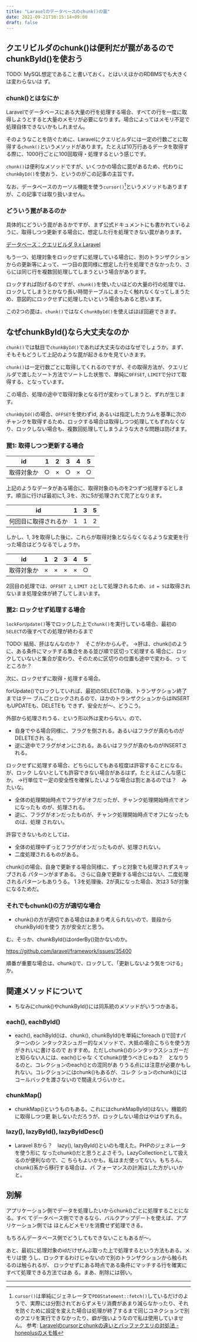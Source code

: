 ```yaml
---
title: "Laravelのデータベースのchunk()の罠"
date: 2021-09-21T10:15:14+09:00
draft: false
---
```


## クエリビルダのchunk()は便利だが罠があるのでchunkById()を使おう

TODO: MySQL想定であること書いておく。とはいえほかのRDBMSでも大きくは変わらないは
ず。


### chunk()とはなにか

Laravelでデータベースにある大量の行を処理する場合、すべての行を一度に取得しようとすると大量のメモリが必要になります。場合によってはメモリ不足で処理自体できないかもしれません。

そのようなことを防ぐために、Laravelにクエリビルダには一定の行数ごとに取得する`chunk()`というメソッドがあります。たとえば10万行あるデータを取得する際に、1000行ごとに100回取得・処理するという感じです。

`chunk()`は便利なメソッドですが、いくつかの場合に罠があるため、代わりに`chunkById()`を使おう、というのがこの記事の主旨です。

なお、データベースのカーソル機能を使う`cursor()`[^cursor]というメソッドもありますが、この記事では取り扱いません。


### どういう罠があるのか

具体的にどういう罠があるかですが、まず公式ドキュメントにも書かれているように、取得しつつ更新する場合に、想定した行を処理できない罠があります。

[データベース：クエリビルダ 9.x Laravel](https://readouble.com/laravel/9.x/ja/queries.html#chunking-results)

もう一つ、処理対象をロックせずに処理している場合に、別のトランザクションからの更新等によって、一つ目の罠同様に想定した行を処理できなかったり、さらには同じ行を複数回処理してしまうという場合があります。

ロックすれば防げるのですが、`chunk()`を使いたいほどの大量の行の処理では、ロックしてしまうとかなり長い時間テーブルにまったく触れなくなってしまうため、意図的にロックせずに処理したいという場合もあると思います。

この2つの罠は、`chunk()`ではなく`chunkById()`を使えばほぼ回避できます。


## なぜchunkById()なら大丈夫なのか

`chunk()`では駄目で`chunkById()`であれば大丈夫なのはなぜでしょうか。まず、そもそもどうして上記のような罠が起きるかを見ていきます。

`chunk()`は一定行数ごとに取得してくれるのですが、その取得方法が、クエリビルダで渡したソート方法でソートした状態で、単純に`OFFSET`, `LIMIT`で分けて取得する、となっています。

この場合、処理の途中で取得対象となる行が変わってしまうと、ずれが生じます。

`chunkById()`の場合、`OFFSET`を使わずid, あるいは指定したカラムを基準に次のチャンクを取得するため、ロックする場合は取得しつつ処理してもずれなくなり、ロックしない場合も、複数回処理してしまうような大きな問題は防げます。

<!--
* 単純な例として、取得しつつ更新する場合、単純に更新後にフラグを落とすような動き
  をする場合がある。この場合、チャンクごとに処理されるチャンクと処理されないチャ
  ンクができるという挙動になる。
* また取得しつつ更新するわけではない場合も、並び順的に間に入る行ができたり、逆に
  間にあるはずの行がなくなると、ちょっとずれる。
* chunkById()は、id, あるいは指定したカラムを基準にする。チャンクごとに、最後に
  処理した行の基準値を持つため、取得しつつ処理する場合は完全にずれがなくなり、
  ロックしない場合も、大きな問題になる影響は防げる。
-->


### 罠1: 取得しつつ更新する場合

| id         | 1   | 2   | 3   | 4   | 5   |
| :-:        | :-: | :-: | :-: | :-: | :-: |
| 取得対象か | ○  | ×  | ○  | ×  | ○  |

上記のようなデータがある場合に、取得対象のものを2つずつ処理するとします。順当に行けば最初に1, 3を、次に5が処理されて完了となります。

| id                   | 1   | 3   | 5   |
| :-:                  | :-: | :-: | :-: |
| 何回目に取得されるか | 1   | 1   | 2   |

しかし、1, 3を取得した後に、これらが取得対象とならなくなるような変更を行った場合はどうなるでしょうか。

| id         | 1   | 2   | 3   | 4   | 5   |
| :-:        | :-: | :-: | :-: | :-: | :-: |
| 取得対象か | ×  | ×  | ×  |× | ○  |

2回目の処理では、`OFFSET 2`, `LIMIT 2`として処理されるため、`id = 5`は取得されないまま処理全体が終了してしまいます。


### 罠2: ロックせず処理する場合

`lockForUpdate()`等でロックした上で`chunk()`を実行している場合、最初の`SELECT`の後すべての処理が終わるまで

TODO: 結局、肝はなんなのか？　そこがわからんぞ。
→肝は、chunk()のように、ある条件にマッチする集合をある並び順で区切って処理する
場合に、ロックしていないと集合が変わり、そのために区切りの位置も途中で変わる、っ
てところか？

次に、ロックせずに取得・処理する場合。

forUpdate()でロックしていれば、最初のSELECTの後、トランザクション終了まではテー
ブルごとロックされるので、ほかのトランザクションからはINSERTもUPDATEも、DELETEも
できず、安全だが～、どうこう。

外部から処理されうる、という形以外は変わらない。ので、

* 自身でやる場合同様に、フラグを倒される。あるいはフラグが真のものがDELETEされ
  る。
* 逆に途中でフラグがオンにされる。あるいはフラグが真のものがINSERTされる。

ロックせずに処理する場合、どちらにしてもある程度は許容することになる。が、ロック
しないとしても許容できない場合があるはず。たとえばこんな感じか。
→行単位で一定の安全性を確保したいような場合は割とあるのでは？　みたいな。

* 全体の処理開始時点でフラグがオフだったが、チャンク処理開始時点でオンになったも
  のが、処理される。
* 逆に、フラグがオンだったものが、チャンク処理開始時点でオフになったものは、処理
  されない。

許容できないものとしては、

* 全体の処理中ずっとフラグがオンだったものが、処理されない。
* 二度処理されるものがある。

chunk()の場合、自身で更新する場合同様に、ずっと対象でも処理されずスキップされる
パターンがまずある。
さらに自身で更新する場合にはない、二度処理されるパターンもありうる。
1 3を処理後、2が真になった場合、次は3 5が対象になるためだ。


### それでもchunk()の方が適切な場合

* chunk()の方が適切である場合はあまり考えられないので、普段からchunkById()を使う
  方が安全だと思う。

む、そっか、chunkById()はorderBy()効かないのか。

https://github.com/laravel/framework/issues/35400

順番が重要な場合は、chunk()で、ロックして、「更新しないよう気をつける」か。


## 関連メソッドについて

* ちなみにchunk()やchunkById()には同系統のメソッドがいうつかある。


### each(), eachById()

* each(), eachById()は、chunk(), chunkById()を単純にforeach ()で回すパターンのシ
  ンタックスシュガー的なメソッドで、大抵の場合こちらを使う方がきれいに書けるので
  おすすめ。ただしchunk()のシンタックスシュガーだと知らない人には、each()じゃな
  くてchunk()使うべきじゃね？　となりうるのと、コレクションのeach()との混同があ
  りうる点には注意が必要かもしれない。コレクションにはchunk()もあるが、コレク
  ションのchunk()にはコールバックを渡さないので間違えづらいかと。


### chunkMap()

* chunkMap()というものもある。これにはchunkMapById()はない。機能的に取得しつつ更
  新しないただろうが、ロックしない場合はやはりずれる。


### lazy(), lazyById(), lazyByIdDesc()

* Laravel 8から？　lazy(), lazyById()といのも増えた。PHPのジェネレータを使う形に
  なったchunk()だと思うとよさそう。LazyCollectionとして扱えるのが便利なので、こ
  ちらもよいかも。私はまだ使ってない。もちろん、chunk()系から移行する場合は、パ
  フォーマンスの計測はした方がいいかと。


## 別解

アプリケーション側でデータを処理したいからchunk()ごとに処理することになる。すべ
てデータベース側でできるなら、バルクアップデートを使えば、アプリケーション側では
ほとんどメモリを消費せず処理できる。

もちろんデータベース側でどうしてもできないこともあるが～。

あと、最初に処理対象のidだけぜんぶ取った上で処理するという方法もある。メモリは使
うし、ロックするわけじゃないので別のトランザクションから触られるのは触られるが、
ロックせずにある時点である条件にマッチする行を確実にすべて処理できる方法ではあ
る。まあ、削除には弱い。


---

[^cursor]: `cursor()`は単純にジェネレータで`PDOStatement::fetch()`しているだけのようで、実際には分割されておらずメモリ消費があまり減らなかったり、それを防ぐために設定を変えた場合は処理が終了するまで同じコネクションで別のクエリを実行できなかったり、癖が強いようなので私は使用していません。
参考: [Laravelのcursorとchunkの違いとバッファクエリの対処法 - honeplusのメモ帳](http://honeplus.blog50.fc2.com/blog-entry-219.html)


